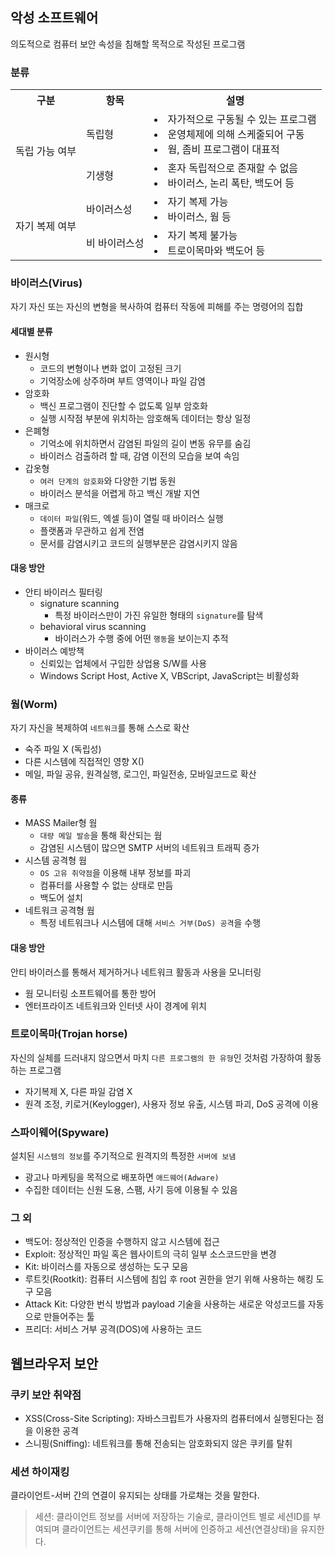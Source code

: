 악성 소프트웨어
---

의도적으로 컴퓨터 보안 속성을 침해할 목적으로 작성된 프로그램

### 분류

<table>
  <tr><th>구분</th><th>항목</th><th>설명</th></tr>
  <tr>
    <td rowspan=2>독립 가능 여부</td>
    <td>독립형</td>
    <td>
      <li>자가적으로 구동될 수 있는 프로그램</li>
      <li>운영체제에 의해 스케줄되어 구동</li>
      <li>웜, 좀비 프로그램이 대표적</li>
    </td>
  </tr>
  <tr>
    <td>기생형</td>
    <td>
      <li>혼자 독립적으로 존재할 수 없음</li>
      <li>바이러스, 논리 폭탄, 백도어 등</li>
    </td>
  </tr>
  <tr>
    <td rowspan=2>자기 복제 여부</td>
    <td>바이러스성</td>
    <td>
      <li>자기 복제 가능</li>
      <li>바이러스, 웜 등</li>
    </td>
  </tr>
  <tr>
    <td>비 바이러스성</td>
    <td>
      <li>자기 복제 불가능</li>
      <li>트로이목마와 백도어 등</li>
    </td>
  </tr>
</table>

### 바이러스(Virus)

자기 자신 또는 자신의 변형을 복사하여 컴퓨터 작동에 피해를 주는 명령어의 집합

#### 세대별 분류

- 원시형
  - 코드의 변형이나 변화 없이 고정된 크기
  - 기억장소에 상주하며 부트 영역이나 파일 감염
- 암호화
  - 백신 프로그램이 진단할 수 없도록 일부 암호화
  - 실행 시작점 부분에 위치하는 암호해독 데이터는 항상 일정
- 은폐형
  - 기억소에 위치하면서 감염된 파일의 길이 변동 유무를 숨김
  - 바이러스 검출하려 할 때, 감염 이전의 모습을 보여 속임
- 갑옷형
  - `여러 단계의 암호화`와 다양한 기법 동원
  - 바이러스 분석을 어렵게 하고 백신 개발 지연
- 매크로
  - `데이터 파일`(워드, 엑셀 등)이 열릴 때 바이러스 실행
  - 플랫폼과 무관하고 쉽게 전염
  - 문서를 감염시키고 코드의 실행부분은 감염시키지 않음

#### 대응 방안

- 안티 바이러스 필터링
  - signature scanning
    - 특정 바이러스만이 가진 유일한 형태의 `signature`를 탐색
  - behavioral virus scanning
    - 바이러스가 수행 중에 어떤 `행동`을 보이는지 추적
- 바이러스 예방책
  - 신뢰있는 업체에서 구입한 상업용 S/W를 사용
  - Windows Script Host, Active X, VBScript, JavaScript는 비활성화

### 웜(Worm)

자기 자신을 복제하여 `네트워크`를 통해 스스로 확산

- 숙주 파일 X (독립성)
- 다른 시스템에 직접적인 영향 X()
- 메일, 파일 공유, 원격실행, 로그인, 파일전송, 모바일코드로 확산

#### 종류

- MASS Mailer형 웜
  - `대량 메일 발송`을 통해 확산되는 웜
  - 감염된 시스템이 많으면 SMTP 서버의 네트워크 트래픽 증가
- 시스템 공격형 웜
  - `OS 고유 취약점`을 이용해 내부 정보를 파괴
  - 컴퓨터를 사용할 수 없는 상태로 만듬
  - 백도어 설치
- 네트워크 공격형 웜
  - 특정 네트워크나 시스템에 대해 `서비스 거부(DoS) 공격`을 수행

#### 대응 방안

안티 바이러스를 통해서 제거하거나 네트워크 활동과 사용을 모니터링

- 웜 모니터링 소프트웨어를 통한 방어
- 엔터프라이즈 네트워크와 인터넷 사이 경계에 위치

### 트로이목마(Trojan horse)

자신의 실체를 드러내지 않으면서 마치 `다른 프로그램의 한 유형`인 것처럼 가장하여 활동하는 프로그램

- 자기복제 X, 다른 파일 감염 X
- 원격 조정, 키로거(Keylogger), 사용자 정보 유출, 시스템 파괴, DoS 공격에 이용

### 스파이웨어(Spyware)

설치된 `시스템의 정보`를 주기적으로 원격지의 특정한 `서버에 보냄`

- 광고나 마케팅을 목적으로 배포하면 `애드웨어(Adware)`
- 수집한 데이터는 신원 도용, 스팸, 사기 등에 이용될 수 있음

### 그 외

- 백도어: 정상적인 인증을 수행하지 않고 시스템에 접근
- Exploit: 정상적인 파일 혹은 웹사이트의 극히 일부 소스코드만을 변경
- Kit: 바이러스를 자동으로 생성하는 도구 모음
- 루트킷(Rootkit): 컴퓨터 시스템에 침입 후 root 권한을 얻기 위해 사용하는 해킹 도구 모음
- Attack Kit: 다양한 번식 방법과 payload 기술을 사용하는 새로운 악성코드를 자동으로 만들어주는 툴
- 프리더: 서비스 거부 공격(DOS)에 사용하는 코드

웹브라우저 보안
---

### 쿠키 보안 취약점

- XSS(Cross-Site Scripting): 자바스크립트가 사용자의 컴퓨터에서 실행된다는 점을 이용한 공격
- 스니핑(Sniffing): 네트워크를 통해 전송되는 암호화되지 않은 쿠키를 탈취


### 세션 하이재킹

클라이언트-서버 간의 연결이 유지되는 상태를 가로채는 것을 말한다.

> 세션: 클라이언트 정보를 서버에 저장하는 기술로, 클라이언트 별로 세션ID를 부여되며 클라이언트는 세션쿠키를 통해 서버에 인증하고 세션(연결상태)을 유지한다.

